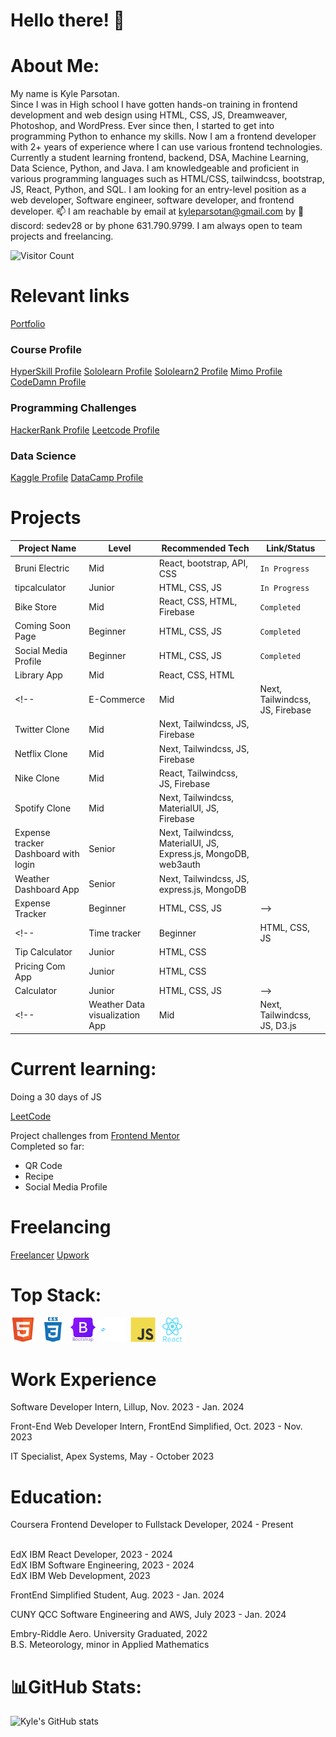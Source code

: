
# Hello there! 👋

# About Me:
My name is Kyle Parsotan.
<br />
Since I was in High school I have gotten hands-on training in frontend development and web design using HTML, CSS, JS, Dreamweaver, Photoshop, and WordPress. Ever since then, I started to get into programming Python to enhance my skills. Now I am a frontend developer with 2+ years of experience where I can use various frontend technologies. Currently a student learning frontend, backend, DSA, Machine Learning, Data Science, Python, and Java. I am knowledgeable and proficient in various programming languages such as HTML/CSS, tailwindcss, bootstrap, JS, React, Python, and SQL. I am looking for an entry-level position as a web developer, Software engineer, software developer, and frontend developer. 📫 I am reachable by email at kyleparsotan@gmail.com by 👯 discord: sedev28 or by phone 631.790.9799. I am always open to team projects and freelancing.

![Visitor Count](https://profile-counter.glitch.me/{Kyl67899}/count.svg)

# Relevant links
<a href="https://kyleparsotanportfolio.vercel.app">Portfolio</a>

### Course Profile
<a href="https://hyperskill.org/profile/612221581">HyperSkill Profile</a>
<a href="https://www.sololearn.com/">Sololearn Profile</a>
<a href="https://www.sololearn.com/">Sololearn2 Profile</a>
<a href="https://www.mimo.com/">Mimo Profile</a>
<a href="https://www.codedamn.com/">CodeDamn Profile</a>

### Programming Challenges
<a href="https://www.hackerrank.com/profile/kyleparsotan">HackerRank Profile</a>
<a href="https://leetcode.com/kyleparsotan/">Leetcode Profile</a>

### Data Science
<a href="https://www.kaggle.com/kyleyparsotan">Kaggle Profile</a>
<a href="https://www.datacamp.com/">DataCamp Profile</a>

# Projects

| Project Name | Level | Recommended Tech | Link/Status
| --- | --- | --- | --- |
| Bruni Electric                               | Mid            | React, bootstrap, API, CSS      | `In Progress`
| tipcalculator                                | Junior         | HTML, CSS, JS                   | `In Progress`
| Bike Store                                   | Mid            | React, CSS, HTML, Firebase      | `Completed` 
| Coming Soon Page                             | Beginner       | HTML, CSS, JS                   | `Completed`
| Social Media Profile                         | Beginner       | HTML, CSS, JS                   | `Completed`
| Library App                                  | Mid            | React, CSS, HTML                | 
<!-- | E-Commerce                                   | Mid            | Next, Tailwindcss, JS, Firebase | 
| Twitter Clone                                | Mid            | Next, Tailwindcss, JS, Firebase           | 
| Netflix Clone                                | Mid            | Next, Tailwindcss, JS, Firebase           | 
| Nike Clone                                   | Mid            | React, Tailwindcss, JS, Firebase           | 
| Spotify Clone                                | Mid            | Next, Tailwindcss, MaterialUI, JS, Firebase           | 
| Expense tracker Dashboard with login         | Senior         | Next, Tailwindcss, MaterialUI, JS, Express.js, MongoDB, web3auth           | 
| Weather Dashboard App                        | Senior         | Next, Tailwindcss, JS, express.js, MongoDB | 
 | Expense Tracker                              | Beginner       | HTML, CSS, JS                   | -->
<!-- | Time tracker                            | Beginner       | HTML, CSS, JS                   | 
| Tip Calculator                               | Junior         | HTML, CSS                       | 
| Pricing Com App                              | Junior         | HTML, CSS                       | 
| Calculator                                   | Junior         | HTML, CSS, JS                   | -->
<!--| Weather Data visualization App               | Mid            | Next, Tailwindcss, JS, D3.js    | -->

<!--- ** Data Visualization using D3.js ** --->
<!--- ** Weather Data Visualization using D3.js and Machine Learning ** -->

# Current learning:
Doing a 30 days of JS

<a href="https://leetcode.com/kyleparsotan/">LeetCode<a/>

Project challenges from <a href="https://www.frontendmentor.com/kyleparsotan/">Frontend Mentor<a/>
<br />
Completed so far:
<br />
<ul>
  <li>QR Code</li>
  <li>Recipe</li>
  <li>Social Media Profile</li>
</ul>

# Freelancing
<a href="https://www.freelancer.com/get/kparsotan?f=give">Freelancer</a>
<a href="https://www.upwork.com/freelancers/~0154db529bc2946058">Upwork<a/>

# Top Stack:
<!--- [![Top Langs](https://github-readme-stats.vercel.app/api/top-langs/?username=Kyl67899&layout=compact&theme=vision-friendly-dark)](https://github.com/anuraghazra/github-readme-stats) --->

<div>
  <img src="https://github.com/devicons/devicon/blob/master/icons/html5/html5-original.svg" title="HTML5" alt="HTML" width="40" height="40" />&nbsp;
  <img src="https://github.com/devicons/devicon/blob/master/icons/css3/css3-plain-wordmark.svg"  title="CSS3" alt="CSS" width="40" height="40"/>&nbsp;
  <img src="https://github.com/devicons/devicon/blob/master/icons/bootstrap/bootstrap-original-wordmark.svg" title="Bootstrap" alt="Bootstrap" width="40" height="40"/>&nbsp;
  <img src="https://github.com/devicons/devicon/blob/master/icons/tailwindcss/tailwindcss-original-wordmark.svg" title="Tailwindcss" alt="Tailwindcss" width="40" height="40"/>&nbsp;
  <img src="https://github.com/devicons/devicon/blob/master/icons/javascript/javascript-original.svg" title="JavaScript" alt="JavaScript" width="40" height="40"/>&nbsp;
  <img src="https://github.com/devicons/devicon/blob/master/icons/react/react-original-wordmark.svg" title="React" alt="React" width="40" height="40"/>&nbsp;
</div>

# Work Experience

<!--- Freelancer, Upwork, Jan. 2024 - Present --->

Software Developer Intern, Lillup, Nov. 2023 - Jan. 2024

Front-End Web Developer Intern, FrontEnd Simplified, Oct. 2023 - Nov. 2023
<br />

IT Specialist, Apex Systems, May - October 2023

# Education:
Coursera Frontend Developer to Fullstack Developer, 2024 - Present
<!--- EdX IBM Data Science and Machine Learning using Python and SQL, 2024 - Present --->
<br />
EdX IBM React Developer, 2023 - 2024
<br />
EdX IBM Software Engineering, 2023 - 2024
<br />
EdX IBM Web Development, 2023

FrontEnd Simplified Student, Aug. 2023 - Jan. 2024

CUNY QCC Software Engineering and AWS, July 2023 - Jan. 2024

Embry-Riddle Aero. University Graduated, 2022
<br />
B.S. Meteorology, minor in Applied Mathematics

# 📊GitHub Stats:
<!--- [![GitHub Streak](http://github-readme-streak-stats.herokuapp.com?user=Kyl67899)](https://git.io/streak-stats) --->
![Kyle's GitHub stats](https://github-readme-stats.vercel.app/api?username=Kyl67899&show_icons=true)
